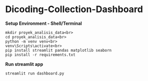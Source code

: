 # Dicoding-Collection-Dashboard
**Setup Environment - Shell/Terminal**<br>
```
mkdir proyek_analisis_data<br>
cd proyek_analisis_data<br>
python -m venv venv<br>
venv\Scripts\activate<br>
pip install streamlit pandas matplotlib seaborn
pip install -r requirements.txt
```
**Run streamlit app**
```
streamlit run dashboard.py
```
